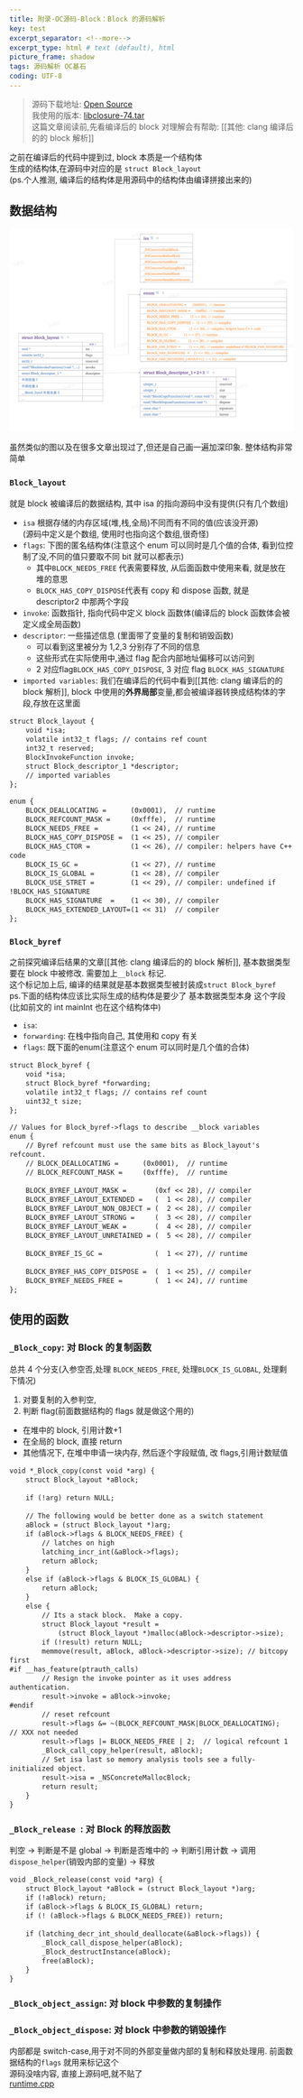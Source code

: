 ```yaml
---
title: 附录-OC源码-Block：Block 的源码解析
key: test
excerpt_separator: <!--more-->
excerpt_type: html # text (default), html
picture_frame: shadow
tags: 源码解析 OC基石
coding: UTF-8
--- 
```


> 源码下载地址: [Open Source](https://www.google.com/url?sa=t&rct=j&q=&esrc=s&source=web&cd=&ved=2ahUKEwjtrIr5kczsAhXkw4sBHSZMARAQFjAAegQIBBAC&url=https%3A%2F%2Fopensource.apple.com%2Ftarballs%2Flibclosure%2F&usg=AOvVaw2dDm5EMPgZSUVmtgaTrcVL)    
> 我使用的版本: [libclosure-74.tar](/assets/images/源码解析/block/libclosure-74.tar)    
> 这篇文章阅读前,先看编译后的 block 对理解会有帮助: [[其他: clang 编译后的的 block 解析]]    
  
之前在编译后的代码中提到过, block 本质是一个结构体  
生成的结构体,在源码中对应的是 `struct Block_layout`  
(ps.个人推测, 编译后的结构体是用源码中的结构体由编译拼接出来的)  
  
## 数据结构  
![](/assets/images/源码解析/block/block.png)  
  
  
虽然类似的图以及在很多文章出现过了,但还是自己画一遍加深印象. 整体结构非常简单  
  
### `Block_layout`  
就是 block 被编译后的数据结构, 其中 isa 的指向源码中没有提供(只有几个数组)  
* `isa` 根据存储的内存区域(堆,栈,全局)不同而有不同的值(应该没开源)  
(源码中定义是个数组, 使用时也指向这个数组,很奇怪)  
* `flags`: 下图的匿名结构体(注意这个 enum 可以同时是几个值的合体, 看到位控制了没,不同的值只要取不同 bit 就可以都表示)  
  * 其中`BLOCK_NEEDS_FREE` 代表需要释放, 从后面函数中使用来看, 就是放在堆的意思  
  * `BLOCK_HAS_COPY_DISPOSE`代表有 copy 和 dispose 函数, 就是 descriptor2 中那两个字段  
* `invoke`: 函数指针, 指向代码中定义 block 函数体(编译后的 block 函数体会被定义成全局函数)  
* `descriptor`: 一些描述信息 (里面带了变量的复制和销毁函数)  
  * 可以看到这里被分为 1,2,3 分别存了不同的信息  
  * 这些形式在实际使用中,通过 flag 配合内部地址偏移可以访问到  
  * 2 对应flag`BLOCK_HAS_COPY_DISPOSE`, 3 对应 flag `BLOCK_HAS_SIGNATURE`  
* `imported variables`:  我们在编译后的代码中看到[[其他: clang 编译后的的 block 解析]], block 中使用的**外界局部**变量,都会被编译器转换成结构体的字段,存放在这里面  

```objc  
struct Block_layout {  
    void *isa;  
    volatile int32_t flags; // contains ref count  
    int32_t reserved;  
    BlockInvokeFunction invoke;  
    struct Block_descriptor_1 *descriptor;  
    // imported variables  
};  
```  

```objc  
enum {  
    BLOCK_DEALLOCATING =      (0x0001),  // runtime  
    BLOCK_REFCOUNT_MASK =     (0xfffe),  // runtime  
    BLOCK_NEEDS_FREE =        (1 << 24), // runtime  
    BLOCK_HAS_COPY_DISPOSE =  (1 << 25), // compiler  
    BLOCK_HAS_CTOR =          (1 << 26), // compiler: helpers have C++ code  
    BLOCK_IS_GC =             (1 << 27), // runtime  
    BLOCK_IS_GLOBAL =         (1 << 28), // compiler  
    BLOCK_USE_STRET =         (1 << 29), // compiler: undefined if !BLOCK_HAS_SIGNATURE  
    BLOCK_HAS_SIGNATURE  =    (1 << 30), // compiler  
    BLOCK_HAS_EXTENDED_LAYOUT=(1 << 31)  // compiler  
};  
```  
  
### `Block_byref`  
之前探究编译后结果的文章[[其他: clang 编译后的的 block 解析]], 基本数据类型要在 block 中被修改. 需要加上`__block` 标记.  
这个标记加上后, 编译的结果就是基本数据类型被封装成`struct Block_byref`  
ps.下面的结构体应该比实际生成的结构体是要少了 基本数据类型本身 这个字段(比如前文的 int mainInt 也在这个结构体中)  
* `isa`:  
* `forwarding`: 在栈中指向自己, 其使用和 copy 有关  
* `flags`: 既下面的enum(注意这个 enum 可以同时是几个值的合体)  

```objc  
struct Block_byref {  
    void *isa;  
    struct Block_byref *forwarding;  
    volatile int32_t flags; // contains ref count  
    uint32_t size;  
};  
``` 

```objc  
// Values for Block_byref->flags to describe __block variables  
enum {  
    // Byref refcount must use the same bits as Block_layout's refcount.  
    // BLOCK_DEALLOCATING =      (0x0001),  // runtime  
    // BLOCK_REFCOUNT_MASK =     (0xfffe),  // runtime  
  
    BLOCK_BYREF_LAYOUT_MASK =       (0xf << 28), // compiler  
    BLOCK_BYREF_LAYOUT_EXTENDED =   (  1 << 28), // compiler  
    BLOCK_BYREF_LAYOUT_NON_OBJECT = (  2 << 28), // compiler  
    BLOCK_BYREF_LAYOUT_STRONG =     (  3 << 28), // compiler  
    BLOCK_BYREF_LAYOUT_WEAK =       (  4 << 28), // compiler  
    BLOCK_BYREF_LAYOUT_UNRETAINED = (  5 << 28), // compiler  
  
    BLOCK_BYREF_IS_GC =             (  1 << 27), // runtime  
  
    BLOCK_BYREF_HAS_COPY_DISPOSE =  (  1 << 25), // compiler  
    BLOCK_BYREF_NEEDS_FREE =        (  1 << 24), // runtime  
};  
```  
  
## 使用的函数  
### `_Block_copy`: 对 Block 的复制函数  
总共 4 个分支(入参空否,处理 `BLOCK_NEEDS_FREE`, 处理`BLOCK_IS_GLOBAL`, 处理剩下情况)  
1. 对要复制的入参判空,  
2. 判断 flag(前面数据结构的 flags 就是做这个用的)  
  * 在堆中的 block, 引用计数+1  
  * 在全局的 block, 直接 return  
  * 其他情况下, 在堆中申请一块内存, 然后逐个字段赋值, 改 flags,引用计数赋值  

```objc  
void *_Block_copy(const void *arg) {  
    struct Block_layout *aBlock;  
  
    if (!arg) return NULL;  
      
    // The following would be better done as a switch statement  
    aBlock = (struct Block_layout *)arg;  
    if (aBlock->flags & BLOCK_NEEDS_FREE) {  
        // latches on high  
        latching_incr_int(&aBlock->flags);  
        return aBlock;  
    }  
    else if (aBlock->flags & BLOCK_IS_GLOBAL) {  
        return aBlock;  
    }  
    else {  
        // Its a stack block.  Make a copy.  
        struct Block_layout *result =  
            (struct Block_layout *)malloc(aBlock->descriptor->size);  
        if (!result) return NULL;  
        memmove(result, aBlock, aBlock->descriptor->size); // bitcopy first  
#if __has_feature(ptrauth_calls)  
        // Resign the invoke pointer as it uses address authentication.  
        result->invoke = aBlock->invoke;  
#endif  
        // reset refcount  
        result->flags &= ~(BLOCK_REFCOUNT_MASK|BLOCK_DEALLOCATING);    // XXX not needed  
        result->flags |= BLOCK_NEEDS_FREE | 2;  // logical refcount 1  
        _Block_call_copy_helper(result, aBlock);  
        // Set isa last so memory analysis tools see a fully-initialized object.  
        result->isa = _NSConcreteMallocBlock;  
        return result;  
    }  
}  
```  
  
### `_Block_release `: 对 Block 的释放函数  

判空 -> 判断是不是 global ->  判断是否堆中的 -> 判断引用计数 -> 调用 `dispose_helper`(销毁内部的变量) -> 释放  

```objc  
void _Block_release(const void *arg) {  
    struct Block_layout *aBlock = (struct Block_layout *)arg;  
    if (!aBlock) return;  
    if (aBlock->flags & BLOCK_IS_GLOBAL) return;  
    if (! (aBlock->flags & BLOCK_NEEDS_FREE)) return;  
  
    if (latching_decr_int_should_deallocate(&aBlock->flags)) {  
        _Block_call_dispose_helper(aBlock);  
        _Block_destructInstance(aBlock);  
        free(aBlock);  
    }  
}  
```  
  
### `_Block_object_assign`: 对 block 中参数的复制操作  
### `_Block_object_dispose`: 对 block 中参数的销毁操作  
内部都是 switch-case,用于对不同的外部变量做内部的复制和释放处理用. 前面数据结构的`flags` 就用来标记这个  
源码没啥内容, 直接上源码吧,就不贴了   
[runtime.cpp](/assets/images/源码解析/block/runtime.cpp)
  